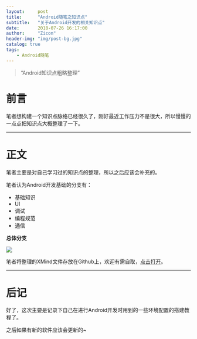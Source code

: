 ```yaml
---
layout:     post
title:      "Android随笔之知识点"
subtitle:   "关于Android开发的相关知识点"
date:       2018-07-26 16:17:00
author:     "Zicon"
header-img: "img/post-bg.jpg"
catalog: true
tags:
    - Android随笔
---
```


> “Android知识点粗略整理”


# 前言

笔者想构建一个知识点脉络已经很久了，刚好最近工作压力不是很大，所以慢慢的一点点把知识点大概整理了一下。

---

# 正文

笔者主要是对自己学习过的知识点的整理，所以之后应该会补充的。

笔者认为Android开发基础的分支有：

 - 基础知识
 - UI
 - 调试
 - 编程规范
 - 通信
 
 **总体分支**

![](https://ZZicon.github.io/ZiconBlog/img/android_xmind/1.png)
 
 笔者将整理的XMind文件存放在Github上，欢迎有需自取，[点击打开](https://github.com/ZZicon/ZiconBlog/blob/gh-pages/file/Android.xmind)。
 
---

# 后记
好了，这次主要是记录下自己在进行Android开发时用到的一些环境配置的搭建教程了。

之后如果有新的软件应该会更新的~